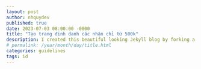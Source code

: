 ```yaml
---
layout: post
author: nhquydev
published: true
date: 2023-07-03 08:00:00 -0000
title: "Tạo trang đinh danh các nhận chỉ từ 500k"
description: I created this beautiful looking Jekyll blog by forking a repository. You can also fork it to make it yours. Jekyll is a simple blog generator. The community is growing and the number of plugins is also growing. I have moved all my blogs to Jekyll!
# permalink: /year/month/day/title.html
categories: guidelines
tags: id
---
```

